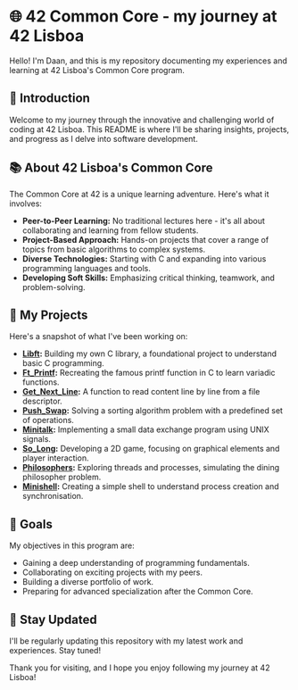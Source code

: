 # 🌐 42 Common Core - my journey at 42 Lisboa

Hello! I'm Daan, and this is my repository documenting my experiences and learning at 42 Lisboa's Common Core program.

## 👋 Introduction

Welcome to my journey through the innovative and challenging world of coding at 42 Lisboa. This README is where I'll be sharing insights, projects, and progress as I delve into software development.

## 📚 About 42 Lisboa's Common Core

The Common Core at 42 is a unique learning adventure. Here's what it involves:

- **Peer-to-Peer Learning:** No traditional lectures here - it's all about collaborating and learning from fellow students.
- **Project-Based Approach:** Hands-on projects that cover a range of topics from basic algorithms to complex systems.
- **Diverse Technologies:** Starting with C and expanding into various programming languages and tools.
- **Developing Soft Skills:** Emphasizing critical thinking, teamwork, and problem-solving.

## 💼 My Projects

Here's a snapshot of what I've been working on:

- **[Libft](https://github.com/daanmlab/libft):** Building my own C library, a foundational project to understand basic C programming.
- **[Ft_Printf](https://github.com/daanmlab/ft_printf):** Recreating the famous printf function in C to learn variadic functions.
- **[Get_Next_Line](https://github.com/daanmlab/get_next_line):** A function to read content line by line from a file descriptor.
- **[Push_Swap](https://github.com/daanmlab/push_swap):** Solving a sorting algorithm problem with a predefined set of operations.
- **[Minitalk](https://github.com/daanmlab/minitalk):** Implementing a small data exchange program using UNIX signals.
- **[So_Long](https://github.com/daanmlab/so_long):** Developing a 2D game, focusing on graphical elements and player interaction.
- **[Philosophers](https://github.com/daanmlab/philosophers):** Exploring threads and processes, simulating the dining philosopher problem.
- **[Minishell](https://github.com/tlouro-c/minishell):** Creating a simple shell to understand process creation and synchronisation.

## 🎯 Goals

My objectives in this program are:

- Gaining a deep understanding of programming fundamentals.
- Collaborating on exciting projects with my peers.
- Building a diverse portfolio of work.
- Preparing for advanced specialization after the Common Core.

## 🔔 Stay Updated

I'll be regularly updating this repository with my latest work and experiences. Stay tuned!

Thank you for visiting, and I hope you enjoy following my journey at 42 Lisboa!
